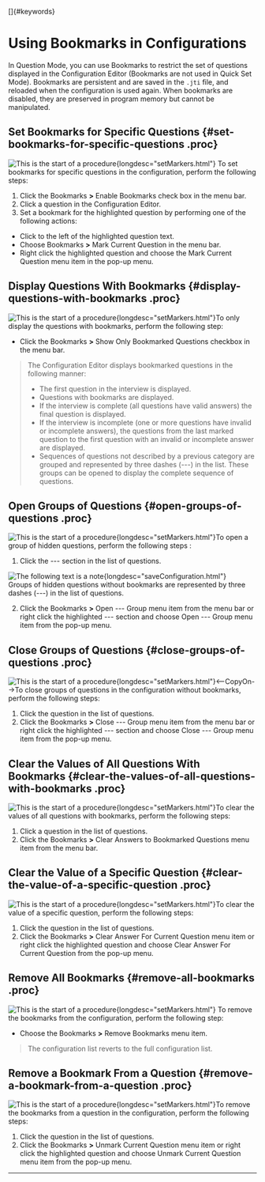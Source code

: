 <!---
  $Id$

  Copyright (c) 2001, 2024, Oracle and/or its affiliates. All rights reserved.
  DO NOT ALTER OR REMOVE COPYRIGHT NOTICES OR THIS FILE HEADER.

  This code is free software; you can redistribute it and/or modify it
  under the terms of the GNU General Public License version 2 only, as
  published by the Free Software Foundation.  Oracle designates this
  particular file as subject to the "Classpath" exception as provided
  by Oracle in the LICENSE file that accompanied this code.

  This code is distributed in the hope that it will be useful, but WITHOUT
  ANY WARRANTY; without even the implied warranty of MERCHANTABILITY or
  FITNESS FOR A PARTICULAR PURPOSE.  See the GNU General Public License
  version 2 for more details (a copy is included in the LICENSE file that
  accompanied this code).

  You should have received a copy of the GNU General Public License version
  2 along with this work; if not, write to the Free Software Foundation,
  Inc., 51 Franklin St, Fifth Floor, Boston, MA 02110-1301 USA.

  Please contact Oracle, 500 Oracle Parkway, Redwood Shores, CA 94065 USA
  or visit www.oracle.com if you need additional information or have any
  questions.
-->

[]{#keywords}

# Using Bookmarks in Configurations

In Question Mode, you can use Bookmarks to restrict the set of questions displayed in the
Configuration Editor (Bookmarks are not used in Quick Set Mode). Bookmarks are persistent and are
saved in the `.jti` file, and reloaded when the configuration is used again. When bookmarks are
disabled, they are preserved in program memory but cannot be manipulated.

## Set Bookmarks for Specific Questions {#set-bookmarks-for-specific-questions .proc}

![This is the start of a procedure](../../images/hg_proc.gif){longdesc="setMarkers.html"} To set
bookmarks for specific questions in the configuration, perform the following steps:

1.  Click the Bookmarks **\>** Enable Bookmarks check box in the menu bar.
2.  Click a question in the Configuration Editor.
3.  Set a bookmark for the highlighted question by performing one of the following actions:

-   Click to the left of the highlighted question text.
-   Choose Bookmarks **\>** Mark Current Question in the menu bar.
-   Right click the highlighted question and choose the Mark Current Question menu item in the
    pop-up menu.

## Display Questions With Bookmarks {#display-questions-with-bookmarks .proc}

![This is the start of a procedure](../../images/hg_proc.gif){longdesc="setMarkers.html"}To only
display the questions with bookmarks, perform the following step:

-   Click the Bookmarks **\>** Show Only Bookmarked Questions checkbox in the menu bar.

> The Configuration Editor displays bookmarked questions in the following manner:
>
> -   The first question in the interview is displayed.
> -   Questions with bookmarks are displayed.
> -   If the interview is complete (all questions have valid answers) the final question is
>     displayed.
> -   If the interview is incomplete (one or more questions have invalid or incomplete answers), the
>     questions from the last marked question to the first question with an invalid or incomplete
>     answer are displayed.
> -   Sequences of questions not described by a previous category are grouped and represented by
>     three dashes (\-\--) in the list. These groups can be opened to display the complete sequence
>     of questions.

## Open Groups of Questions {#open-groups-of-questions .proc}

![This is the start of a procedure](../../images/hg_proc.gif){longdesc="setMarkers.html"}To open a
group of hidden questions, perform the following steps :

1.  Click the \-\-- section in the list of questions.

![The following text is a note](../../images/hg_note.gif){longdesc="saveConfiguration.html"}\
Groups of hidden questions without bookmarks are represented by three dashes (\-\--) in the list of
questions.

2.  Click the Bookmarks **\>** Open \-\-- Group menu item from the menu bar or right click the
    highlighted \-\-- section and choose Open \-\-- Group menu item from the pop-up menu.

## Close Groups of Questions {#close-groups-of-questions .proc}

![This is the start of a
procedure](../../images/hg_proc.gif){longdesc="setMarkers.html"}\<\--CopyOn\--\>To close groups of
questions in the configuration without bookmarks, perform the following steps:

1.  Click the question in the list of questions.
2.  Click the Bookmarks **\>** Close \-\-- Group menu item from the menu bar or right click the
    highlighted \-\-- section and choose Close \-\-- Group menu item from the pop-up menu.

## Clear the Values of All Questions With Bookmarks {#clear-the-values-of-all-questions-with-bookmarks .proc}

![This is the start of a procedure](../../images/hg_proc.gif){longdesc="setMarkers.html"}To clear
the values of all questions with bookmarks, perform the following steps:

1.  Click a question in the list of questions.
2.  Click the Bookmarks **\>** Clear Answers to Bookmarked Questions menu item from the menu bar.

## Clear the Value of a Specific Question {#clear-the-value-of-a-specific-question .proc}

![This is the start of a procedure](../../images/hg_proc.gif){longdesc="setMarkers.html"}To clear
the value of a specific question, perform the following steps:

1.  Click the question in the list of questions.
2.  Click the Bookmarks **\>** Clear Answer For Current Question menu item or right click the
    highlighted question and choose Clear Answer For Current Question from the pop-up menu.

## Remove All Bookmarks {#remove-all-bookmarks .proc}

![This is the start of a procedure](../../images/hg_proc.gif){longdesc="setMarkers.html"} To remove
the bookmarks from the configuration, perform the following step:

-   Choose the Bookmarks **\>** Remove Bookmarks menu item.

> The configuration list reverts to the full configuration list.

## Remove a Bookmark From a Question {#remove-a-bookmark-from-a-question .proc}

![This is the start of a procedure](../../images/hg_proc.gif){longdesc="setMarkers.html"}To remove
the bookmarks from a question in the configuration, perform the following steps:

1.  Click the question in the list of questions.
2.  Click the Bookmarks **\>** Unmark Current Question menu item or right click the highlighted
    question and choose Unmark Current Question menu item from the pop-up menu.

----------------------------------------------------------------------------------------------------


